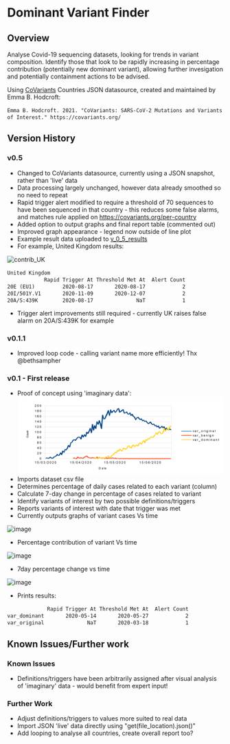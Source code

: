 # Dominant Variant Finder

## Overview
Analyse Covid-19 sequencing datasets, looking for trends in variant composition. Identify those that look to be rapidly increasing in percentage contribution (potentially new dominant variant), allowing further invesigation and potentially containment actions to be advised. 

Using [CoVariants](https://covariants.org) Countries JSON datasource, created and maintained by Emma B. Hodcroft:
```
Emma B. Hodcroft. 2021. "CoVariants: SARS-CoV-2 Mutations and Variants of Interest." https://covariants.org/
```

## Version History
### v0.5
* Changed to CoVariants datasource, currently using a JSON snapshot, rather than 'live' data
* Data processing largely unchanged, however data already smoothed so no need to repeat
* Rapid trigger alert modified to require a threshold of 70 sequences to have been sequenced in that country - this reduces some false alarms, and matches rule applied on https://covariants.org/per-country
* Added option to output graphs and final report table (commented out)
* Improved graph appearance - legend now outside of line plot
* Example result data uploaded to [v_0_5_results](/v_0_5_results)
* For example, United Kingdom results:

![contrib_UK](https://user-images.githubusercontent.com/81530279/114300678-66d82280-9ab9-11eb-91b2-8f6b29336519.png)
```
United Kingdom
            Rapid Trigger At Threshold Met At  Alert Count
20E (EU1)         2020-08-17       2020-08-17            2
20I/501Y.V1       2020-11-09       2020-12-07            2
20A/S:439K        2020-08-17              NaT            1
```
* Trigger alert improvements still required - currently UK raises false alarm on 20A/S:439K for example

### v0.1.1
* Improved loop code - calling variant name more efficiently! Thx @bethsampher
### v0.1 - First release
* Proof of concept using 'imaginary data':
![Graph of imaginary data](Imaginary_Data_Graph.png)
* Imports dataset csv file
* Determines percentage of daily cases related to each variant (column)
* Calculate 7-day change in percentage of cases related to variant
* Identify variants of interest by two possible definitions/triggers
* Reports variants of interest with date that trigger was met
* Currently outputs graphs of variant cases Vs time 

![image](https://user-images.githubusercontent.com/81530279/113513443-afe02200-9561-11eb-8eb7-c383b8e346d7.png)
* Percentage contribution of variant Vs time

![image](https://user-images.githubusercontent.com/81530279/113513487-ee75dc80-9561-11eb-91ea-d0b39047eae3.png)
* 7day percentage change vs time

![image](https://user-images.githubusercontent.com/81530279/113513504-fa619e80-9561-11eb-93c6-d5d1fe26b49c.png)
* Prints results:
```
             Rapid Trigger At Threshold Met At  Alert Count
var_dominant       2020-05-14       2020-05-27            2
var_original              NaT       2020-03-18            1
```

## Known Issues/Further work
### Known Issues
* Definitions/triggers have been arbitrarily assigned after visual analysis of 'imaginary' data - would benefit from expert input!
### Further Work
* Adjust definitions/triggers to values more suited to real data
* Import JSON 'live' data directly using "get(file_location).json()"
* Add looping to analyse all countries, create overall report too?
